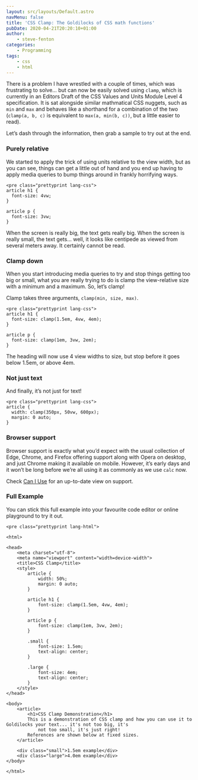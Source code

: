 ```yaml
---
layout: src/layouts/Default.astro
navMenu: false
title: 'CSS Clamp: The Goldilocks of CSS math functions'
pubDate: 2020-04-21T20:20:10+01:00
author:
    - steve-fenton
categories:
    - Programming
tags:
    - css
    - html
---
```


There is a problem I have wrestled with a couple of times, which was frustrating to solve… but can now be easily solved using `clamp`, which is currently in an Editors Draft of the CSS Values and Units Module Level 4 specification. It is sat alongside similar mathmatical CSS nuggets, such as `min` and `max` and behaves like a shorthand for a combination of the two (`clamp(a, b, c)` is equivalent to `max(a, min(b, c))`, but a little easier to read).

Let’s dash through the information, then grab a sample to try out at the end.

### Purely relative

We started to apply the trick of using units relative to the view width, but as you can see, things can get a little out of hand and you end up having to apply media queries to bump things around in frankly horrifying ways.

```
<pre class="prettyprint lang-css">
article h1 {
  font-size: 4vw;
}

article p {
  font-size: 3vw;
}
```
When the screen is really big, the text gets really big. When the screen is really small, the text gets… well, it looks like centipede as viewed from several meters away. It certainly cannot be read.

### Clamp down

When you start introducing media queries to try and stop things getting too big or small, what you are really trying to do is clamp the view-relative size with a minimum and a maximum. So, let’s clamp!

Clamp takes three arguments, `clamp(min, size, max)`.

```
<pre class="prettyprint lang-css">
article h1 {
  font-size: clamp(1.5em, 4vw, 4em);
}

article p {
  font-size: clamp(1em, 3vw, 2em);
}
```
The heading will now use 4 view widths to size, but stop before it goes below 1.5em, or above 4em.

### Not just text

And finally, it’s not just for text!

```
<pre class="prettyprint lang-css">
article {
  width: clamp(350px, 50vw, 600px);
  margin: 0 auto;
}
```
### Browser support

Browser support is exactly what you’d expect with the usual collection of Edge, Chrome, and Firefox offering support along with Opera on desktop, and just Chrome making it available on mobile. However, it’s early days and it won’t be long before we’re all using it as commonly as we use `calc` now.

Check [Can I Use](https://caniuse.com/#feat=css-math-functions) for an up-to-date view on support.

### Full Example

You can stick this full example into your favourite code editor or online playground to try it out.

```
<pre class="prettyprint lang-html">

<html>

<head>
    <meta charset="utf-8">
    <meta name="viewport" content="width=device-width">
    <title>CSS Clamp</title>
    <style>
        article {
            width: 50%;
            margin: 0 auto;
        }

        article h1 {
            font-size: clamp(1.5em, 4vw, 4em);
        }

        article p {
            font-size: clamp(1em, 3vw, 2em);
        }

        .small {
            font-size: 1.5em;
            text-align: center;
        }

        .large {
            font-size: 4em;
            text-align: center;
        }
    </style>
</head>

<body>
    <article>
        <h1>CSS Clamp Demonstration</h1>
        This is a demonstration of CSS clamp and how you can use it to Goldilocks your text... it's not too big, it's
            not too small, it's just right!
        References are shown below at fixed sizes.
    </article>

    <div class="small">1.5em example</div>
    <div class="large">4.0em example</div>
</body>

</html>
```
</body></html>